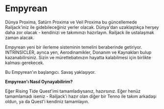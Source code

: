 # Empyrean

Dünya Proxima, Satürn Proxima ve Veil Proxima bu güncellemede Railjack'iniz ile gidebileceğiniz yerler olacak. Dünya'dan uzaklaştıkça herşey daha zor olacak - kendinizi ve takımınızı hazırlayın. Railjack ile ustalaşmak zaman alacak.

Empyrean yeni bir ilerleme sisteminin temelini beraberinde getiriyor. INTRİNSİCLER, ayrıca yen, Aerodinamikler, Donanım ve Kaynakları bulup kazanabilirsiniz. Sizin ve mürettebatınızın hayatta kalabilmesi için birlikte kalması gerekecek.

Bu Empyrean'ın başlangıcı. Savaş yaklaşıyor.

**Empyrean'ı Nasıl Oynayabilirim?**

Eğer Rising Tide Quest'imi tamamladıysanız, hazırsınız. Eğer henüz tamamlamadı iseniz - Railjack'i hazır olan diğer bir Tenno ile takım arkadaşı oldun, ya da Quest'i kendiniz tamamlayın.

